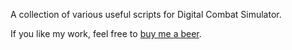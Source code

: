 A collection of various useful scripts for Digital Combat Simulator.

If you like my work, feel free to [buy me a beer](https://www.buymeacoffee.com/dzsek).
